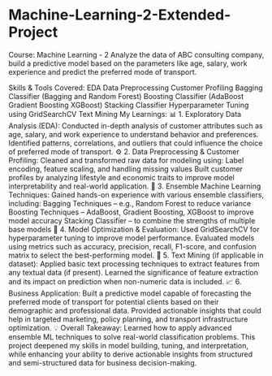 # Machine-Learning-2-Extended-Project
Course: Machine Learning - 2
Analyze the data of ABC consulting company, build a predictive model based on the parameters like age, salary, work experience and predict the preferred mode of transport.

Skills & Tools Covered:
EDA
Data Preprocessing
Customer Profiling
Bagging Classifier (Bagging and Random Forest)
Boosting Classifier (AdaBoost
Gradient Boosting
XGBoost)
Stacking Classifier
Hyperparameter Tuning using GridSearchCV
Text Mining
My Learnings:
📊 1. Exploratory Data Analysis (EDA): Conducted in-depth analysis of customer attributes such as age, salary, and work experience to understand behavior and preferences. Identified patterns, correlations, and outliers that could influence the choice of preferred mode of transport. ⚙️ 2. Data Preprocessing & Customer Profiling: Cleaned and transformed raw data for modeling using: Label encoding, feature scaling, and handling missing values Built customer profiles by analyzing lifestyle and economic traits to improve model interpretability and real-world application. 🧠 3. Ensemble Machine Learning Techniques: Gained hands-on experience with various ensemble classifiers, including: Bagging Techniques – e.g., Random Forest to reduce variance Boosting Techniques – AdaBoost, Gradient Boosting, XGBoost to improve model accuracy Stacking Classifier – to combine the strengths of multiple base models 🔧 4. Model Optimization & Evaluation: Used GridSearchCV for hyperparameter tuning to improve model performance. Evaluated models using metrics such as accuracy, precision, recall, F1-score, and confusion matrix to select the best-performing model. 🧾 5. Text Mining (if applicable in dataset): Applied basic text processing techniques to extract features from any textual data (if present). Learned the significance of feature extraction and its impact on prediction when non-numeric data is included. 📈 6. Business Application: Built a predictive model capable of forecasting the preferred mode of transport for potential clients based on their demographic and professional data. Provided actionable insights that could help in targeted marketing, policy planning, and transport infrastructure optimization. 💡 Overall Takeaway: Learned how to apply advanced ensemble ML techniques to solve real-world classification problems. This project deepened my skills in model building, tuning, and interpretation, while enhancing your ability to derive actionable insights from structured and semi-structured data for business decision-making.
